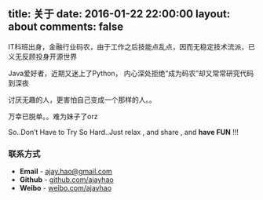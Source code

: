 title: 关于
date: 2016-01-22 22:00:00
layout: about
comments: false
---

IT科班出身，金融行业码农，由于工作之后技能点乱点，因而无稳定技术流派，已义无反顾投身开源世界

Java爱好者，近期又迷上了Python， 内心深处拒绝“成为码农”却又常常研究代码到深夜

讨厌无趣的人，更害怕自己变成一个那样的人。。

万幸已脱单。。难为妹子了orz

So..Don’t Have to Try So Hard..Just relax , and share , and **have FUN** !!!

### 联系方式

* **Email** - [ajay.hao@gmail.com](http://ajay.hao@gmail.com)
* **Github** - [github.com/ajayhao](http://github.com/ajayhao)
* **Weibo** - [weibo.com/ajayhao](http://weibo.com/ajayhao)